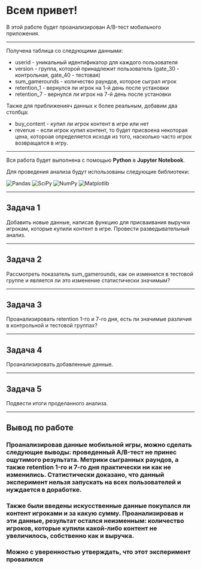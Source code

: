 # Всем привет! 
В этой работе будет проанализирован A/B-тест мобильного приложения.

<hr>

Получена таблица со следующими данными: 
- userid - уникальный идентификатор для каждого пользователя
- version - группа, которой принадлежит пользователь (gate_30 - контрольная, gate_40  - тестовая)
- sum_gamerounds - количество раундов, которое сыграл игрок
- retention_1 - вернулся ли игрок на 1-й день после установки
- retention_7 - вернулся ли игрок на 7-й день после установки

Также для приближенияч данных к более реальным, добавим два столбца:
- buy_content - купил ли игрок контент в игре или нет
- revenue - если игрок купил контент, то будет присвоена некоторая цена, котороая определяется исходя из того, насколько часто игрок возвращался в игру.

<hr>

Вся работа будет выполнена с помощью **Python** в **Jupyter Notebook**. 

Для проведения анализа будут использованы следующие библиотеки:

![Pandas](https://img.shields.io/badge/pandas-%23150458.svg?style=for-the-badge&logo=pandas&logoColor=white)  ![SciPy](https://img.shields.io/badge/SciPy-%230C55A5.svg?style=for-the-badge&logo=scipy&logoColor=%white) 
![NumPy](https://img.shields.io/badge/numpy-%23013243.svg?style=for-the-badge&logo=numpy&logoColor=white)  ![Matplotlib](https://img.shields.io/badge/Matplotlib-%23ffffff.svg?style=for-the-badge&logo=Matplotlib&logoColor=black)

<hr>

## **Задача 1**

Добавить новые данные, написав функцию для присваивания выручки игрокам, которые купили контент в игре. Провести разведывательный анализ.

<hr>

## **Задача 2**

Рассмотреть показатель sum_gamerounds, как он изменился в тестовой группе и является ли это изменение статистически значимым?

<hr>

## **Задача 3**

Проанализировать retention 1-го и 7-го дня, есть ли значимые различия в контрольной и тестовой группах?

<hr>

## **Задача 4**

Проанализировать добавленные данные.

<hr>

## **Задача 5**

Подвести итоги проделанного анализа.

<hr>

## **Вывод по работе**

### Проанализировав данные мобильной игры, можно сделать следующие выводы: проведенный A/B-тест не принес ощутимого результата. Метрики сыгранных раундов, а также retention 1-го и 7-го дня практически ни как не изменились. Статистически доказано, что данный эксперимент нельзя запускать на всех пользователей и нуждается в доработке.
### Также были введены искусственные данные покупался ли контент игроками и за какую сумму. Проанализировав и эти данные, результат остался неизменным: количество игроков, которые купили какой-либо контент не увеличилось, собственно как и выручка.
### Можно с уверенностью утверждать, что этот эксперимент провалился
